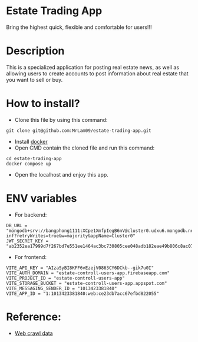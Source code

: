# Estate Trading App 
Bring the highest quick, flexible and comfortable for users!!!

# Description
This is a specialized application for posting real estate news, as well as allowing users to create accounts to post information about real estate that you want to sell or buy.

# How to install?
* Clone this file by using this command:
```
git clone git@github.com:MrLam09/estate-trading-app.git
```
* Install [docker](https://www.docker.com/)
* Open CMD contain the cloned file and run this command:
```
cd estate-trading-app
docker compose up
```
* Open the localhost and enjoy this app.

# ENV variables
* For backend:
```
DB_URL = "mongodb+srv://bangphong1111:XCpe1XmfpIegB6nV@cluster0.udxu6.mongodb.net/estate-inf?retryWrites=true&w=majority&appName=Cluster0"
JWT_SECRET_KEY = "ab2352ea17999d7f267bd7e551ee1464ac3bc730805cee048adb182eae49b806c8ac07d9c6e77238220dce8798b62ae78ad2ba8ae04cd696d87fd4594879f853"
```

* For frontend:
```
VITE_API_KEY = "AIzaSyBI8KFF6vEzejV0863CY6DCkb--gik7u0I"
VITE_AUTH_DOMAIN = "estate-controll-users-app.firebaseapp.com"
VITE_PROJECT_ID = "estate-controll-users-app"
VITE_STORAGE_BUCKET = "estate-controll-users-app.appspot.com"
VITE_MESSAGING_SENDER_ID = "1013423381840"
VITE_APP_ID = "1:1013423381840:web:ce23db7acc67efbd822055"
```

# Reference:
* [Web crawl data](https://bds.com.vn)
